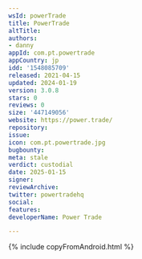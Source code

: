 ```yaml
---
wsId: powerTrade
title: PowerTrade
altTitle: 
authors:
- danny
appId: com.pt.powertrade
appCountry: jp
idd: '1548085709'
released: 2021-04-15
updated: 2024-01-19
version: 3.0.8
stars: 0
reviews: 0
size: '447149056'
website: https://power.trade/
repository: 
issue: 
icon: com.pt.powertrade.jpg
bugbounty: 
meta: stale
verdict: custodial
date: 2025-01-15
signer: 
reviewArchive: 
twitter: powertradehq
social: 
features: 
developerName: Power Trade

---
```


{% include copyFromAndroid.html %}
